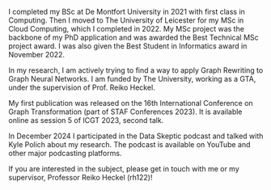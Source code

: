I completed my BSc at De Montfort University in 2021 with first class in Computing. Then I moved to The University of Leicester for my MSc in Cloud Computing, which I completed in 2022. My MSc project was the backbone of my PhD application and was awarded the Best Technical MSc project award. I was also given the Best Student in Informatics award in November 2022.

In my research, I am actively trying to find a way to apply Graph Rewriting to Graph Neural Networks. I am funded by The University, working as a GTA, under the supervision of Prof. Reiko Heckel.

My first publication was released on the 16th International Conference on Graph Transformation (part of STAF Conferences 2023). It is available online as session 5 of ICGT 2023, second talk. 

In December 2024 I participated in the Data Skeptic podcast and talked with Kyle Polich about my research. The podcast is available on YouTube and other major podcasting platforms.

If you are interested in the subject, please get in touch with me or my supervisor, Professor Reiko Heckel (rh122)!
